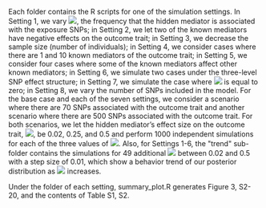 



Each folder contains the R scripts for one of the simulation settings. In Setting 1, we vary <img src="https://render.githubusercontent.com/render/math?math=\pi_H">, the frequency that the hidden mediator is associated with the exposure SNPs; in Setting 2, we let two of the known mediators have negative effects on the outcome trait; in Setting 3, we decrease the sample size (number of individuals); in Setting 4, we consider cases where there are 1 and 10 known mediators of the outcome trait; in Setting 5, we consider four cases where some of the known mediators affect other known mediators; in Setting 6, we simulate two cases under the three-level SNP effect structure; in Setting 7, we simulate the case where <img src="https://render.githubusercontent.com/render/math?math=b_H"> is equal to zero; in Setting 8, we vary the number of SNPs included in the model. For the base case and each of the seven settings, we consider a scenario where there are 70 SNPs associated with the outcome trait and another scenario where there are 500 SNPs associated with the outcome trait. For both scenarios, we let the hidden mediator’s effect size on the outcome trait, <img src="https://render.githubusercontent.com/render/math?math=b_H">, be 0.02, 0.25, and 0.5 and perform 1000 independent simulations for each of the three values of <img src="https://render.githubusercontent.com/render/math?math=b_H">. Also, for Settings 1-6, the "trend" sub-folder contains the simulations for 49 additional <img src="https://render.githubusercontent.com/render/math?math=b_H"> between 0.02 and 0.5 with a step size of 0.01, which show a behavior trend of our posterior distribution as <img src="https://render.githubusercontent.com/render/math?math=b_H"> increases.



Under the folder of each setting, summary_plot.R generates Figure 3, S2-20, and the contents of Table S1, S2.
